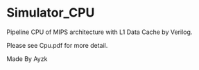 Simulator_CPU
=============

Pipeline CPU of MIPS architecture with L1 Data Cache by Verilog.

Please see Cpu.pdf for more detail.

Made By Ayzk
